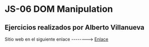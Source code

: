 # JS-06 DOM Manipulation

## Ejercicios realizados por Alberto Villanueva 

Sitio web en el siguiente enlace --------> [Enlace](https://villanuevaaqui.github.io/JS-06-DOM-Manipulation/)    



